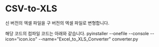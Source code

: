 # CSV-to-XLS
신 버전의 엑셀 파일을 구 버전의 엑셀 파일로 변형합니다.

해당 코드의 컴파일 코드는 아래와 같습니다.
pyinstaller --onefile --console --icon="icon.ico" --name="Excel_to_XLS_Converter" converter.py
